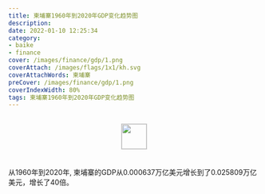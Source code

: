 ```yaml
---
title: 柬埔寨1960年到2020年GDP变化趋势图
description: 
date: 2022-01-10 12:25:34
category:
- baike
- finance
cover: /images/finance/gdp/1.png
coverAttach: /images/flags/1x1/kh.svg
coverAttachWords: 柬埔寨
preCover: /images/finance/gdp/1.png
coverIndexWidth: 80%
tags: 柬埔寨1960年到2020年GDP变化趋势图
---
```




<script src="/assets/js/charts/chart.js"></script>

<div style="text-align: center; margin: 30px 0; ">
    <img src="/images/flags/1x1/kh.svg" style="width: 50px; border: 1px solid #cccccc; ">
</div>

<div style="width: 98%; margin: 0 0 35px 0; ">
    <canvas id="myChart"></canvas>
</div>

<div>
<p class="paragraph">从1960年到2020年, 柬埔寨的GDP从0.000637万亿美元增长到了0.025809万亿美元，增长了40倍。</p>
</div>

<script>

    const dataGdp = {
        labels: [1960, 1961, 1962, 1963, 1964, 1965, 1966, 1967, 1968, 1969, 1970, 1971, 1972, 1973, 1974, 1993, 1994, 1995, 1996, 1997, 1998, 1999, 2000, 2001, 2002, 2003, 2004, 2005, 2006, 2007, 2008, 2009, 2010, 2011, 2012, 2013, 2014, 2015, 2016, 2017, 2018, 2019, 2020],
        datasets: [{
            label: '(万亿美元)  •  即刻编程  •  cn.hongkezhang.com',
            backgroundColor: 'rgb(0 0 128)',
            borderColor: 'rgb(0 0 128)',
            data: [0.000637, 0.000643, 0.000660, 0.000729, 0.000783, 0.000869, 0.000914, 0.000963, 0.001066, 0.000979, 0.000718, 0.000970, 0.000506, 0.000703, 0.000588, 0.002534, 0.002791, 0.003441, 0.003507, 0.003443, 0.003120, 0.003517, 0.003654, 0.003984, 0.004284, 0.004658, 0.005338, 0.006293, 0.007275, 0.008639, 0.010352, 0.010402, 0.011242, 0.012830, 0.014054, 0.015228, 0.016703, 0.018050, 0.020017, 0.022177, 0.024572, 0.027089, 0.025809],
            barPercentage: 0.3
        }]
    };

    const config = {
        type: 'line',
        data: dataGdp,
        options: {
            series: [
                {
                    barWidth: '20%'
                }
            ]
        }
    };

    const myChart = new Chart(
        document.getElementById('myChart'),
        config
    );
</script>
